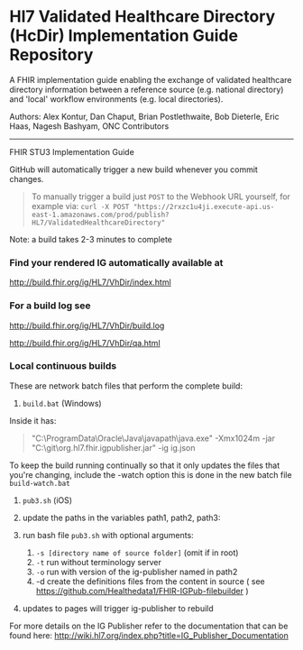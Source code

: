 # Hl7 Validated Healthcare Directory (HcDir) Implementation Guide Repository

A FHIR implementation guide enabling the exchange of validated healthcare directory information between a reference source (e.g. national directory) and 'local' workflow environments (e.g. local directories).

Authors:  Alex Kontur, Dan Chaput, Brian Postlethwaite, Bob Dieterle, Eric Haas, Nagesh Bashyam, ONC Contributors

-----
FHIR STU3 Implementation Guide

GitHub will automatically trigger a new build whenever you commit changes.
> To manually trigger a build just `POST` to the Webhook URL yourself, for example via:
> `curl -X POST "https://2rxzc1u4ji.execute-api.us-east-1.amazonaws.com/prod/publish?HL7/ValidatedHealthcareDirectory"`

Note: a build takes 2-3 minutes to complete

### Find your rendered IG automatically available at

http://build.fhir.org/ig/HL7/VhDir/index.html

### For a build log see

http://build.fhir.org/ig/HL7/VhDir/build.log

http://build.fhir.org/ig/HL7/VhDir/qa.html

### Local continuous builds

These are network batch files that perform the complete build:

1. `build.bat`  (Windows)

  Inside it has:
  > "C:\ProgramData\Oracle\Java\javapath\java.exe" -Xmx1024m -jar "C:\git\org.hl7.fhir.igpublisher.jar" -ig ig.json

  To keep the build running continually so that it only updates the files that you're changing, include the -watch option
  this is done in the new batch file `build-watch.bat`

1.  `pub3.sh` (iOS)

  1. update the paths in the variables path1, path2, path3:

  1. run bash file `pub3.sh`  with optional arguments:
     1. `-s [directory name of source folder]` (omit if in root)
     1. `-t` run without terminology server
     1. `-o` run with version of the ig-publisher named in path2
     1. -d create the definitions files from the content in source  ( see https://github.com/Healthedata1/FHIR-IGPub-filebuilder
       )

  1.  updates to pages will trigger ig-publisher to rebuild


For more details on the IG Publisher refer to the documentation that can be
found here:
http://wiki.hl7.org/index.php?title=IG_Publisher_Documentation
